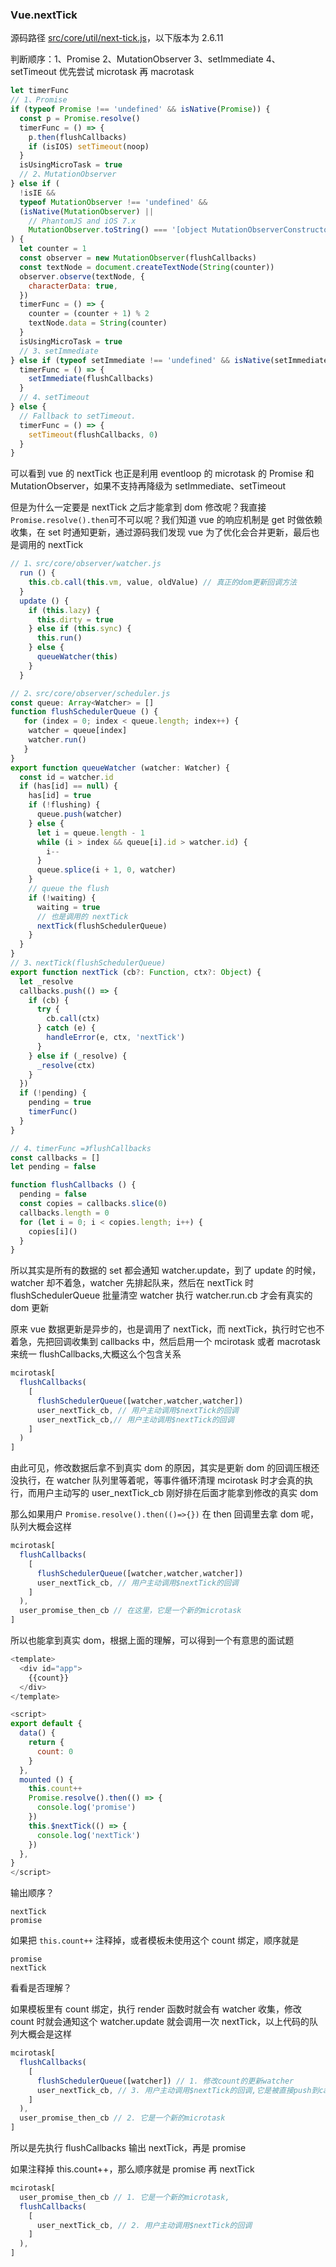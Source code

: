 ### Vue.nextTick

源码路径 [src/core/util/next-tick.js](https://github.com/vuejs/vue/blob/dev/src/core/util/next-tick.js)，以下版本为 2.6.11

判断顺序：1、Promise 2、MutationObserver 3、setImmediate 4、setTimeout 优先尝试 microtask 再 macrotask

```js
let timerFunc
// 1、Promise
if (typeof Promise !== 'undefined' && isNative(Promise)) {
  const p = Promise.resolve()
  timerFunc = () => {
    p.then(flushCallbacks)
    if (isIOS) setTimeout(noop)
  }
  isUsingMicroTask = true
  // 2、MutationObserver
} else if (
  !isIE &&
  typeof MutationObserver !== 'undefined' &&
  (isNative(MutationObserver) ||
    // PhantomJS and iOS 7.x
    MutationObserver.toString() === '[object MutationObserverConstructor]')
) {
  let counter = 1
  const observer = new MutationObserver(flushCallbacks)
  const textNode = document.createTextNode(String(counter))
  observer.observe(textNode, {
    characterData: true,
  })
  timerFunc = () => {
    counter = (counter + 1) % 2
    textNode.data = String(counter)
  }
  isUsingMicroTask = true
  // 3、setImmediate
} else if (typeof setImmediate !== 'undefined' && isNative(setImmediate)) {
  timerFunc = () => {
    setImmediate(flushCallbacks)
  }
  // 4、setTimeout
} else {
  // Fallback to setTimeout.
  timerFunc = () => {
    setTimeout(flushCallbacks, 0)
  }
}
```

可以看到 vue 的 nextTick 也正是利用 eventloop 的 microtask 的 Promise 和 MutationObserver，如果不支持再降级为 setImmediate、setTimeout

但是为什么一定要是 nextTick 之后才能拿到 dom 修改呢？我直接`Promise.resolve().then`可不可以呢？我们知道 vue 的响应机制是 get 时做依赖收集，在 set 时通知更新，通过源码我们发现 vue 为了优化会合并更新，最后也是调用的 nextTick

```js
// 1、src/core/observer/watcher.js
  run () {
    this.cb.call(this.vm, value, oldValue) // 真正的dom更新回调方法
  }
  update () {
    if (this.lazy) {
      this.dirty = true
    } else if (this.sync) {
      this.run()
    } else {
      queueWatcher(this)
    }
  }

// 2、src/core/observer/scheduler.js
const queue: Array<Watcher> = []
function flushSchedulerQueue () {
   for (index = 0; index < queue.length; index++) {
    watcher = queue[index]
    watcher.run()
   }
}
export function queueWatcher (watcher: Watcher) {
  const id = watcher.id
  if (has[id] == null) {
    has[id] = true
    if (!flushing) {
      queue.push(watcher)
    } else {
      let i = queue.length - 1
      while (i > index && queue[i].id > watcher.id) {
        i--
      }
      queue.splice(i + 1, 0, watcher)
    }
    // queue the flush
    if (!waiting) {
      waiting = true
      // 也是调用的 nextTick
      nextTick(flushSchedulerQueue)
    }
  }
}
// 3、nextTick(flushSchedulerQueue)
export function nextTick (cb?: Function, ctx?: Object) {
  let _resolve
  callbacks.push(() => {
    if (cb) {
      try {
        cb.call(ctx)
      } catch (e) {
        handleError(e, ctx, 'nextTick')
      }
    } else if (_resolve) {
      _resolve(ctx)
    }
  })
  if (!pending) {
    pending = true
    timerFunc()
  }
}

// 4、timerFunc =》flushCallbacks
const callbacks = []
let pending = false

function flushCallbacks () {
  pending = false
  const copies = callbacks.slice(0)
  callbacks.length = 0
  for (let i = 0; i < copies.length; i++) {
    copies[i]()
  }
}

```

所以其实是所有的数据的 set 都会通知 watcher.update，到了 update 的时候，watcher 却不着急，watcher 先排起队来，然后在 nextTick 时 flushSchedulerQueue 批量清空 watcher 执行 watcher.run.cb 才会有真实的 dom 更新

原来 vue 数据更新是异步的，也是调用了 nextTick，而 nextTick，执行时它也不着急，先把回调收集到 callbacks 中，然后启用一个 mcirotask 或者 macrotask 来统一 flushCallbacks,大概这么个包含关系

```js
mcirotask[
  flushCallbacks(
    [
      flushSchedulerQueue([watcher,watcher,watcher])
      user_nextTick_cb, // 用户主动调用$nextTick的回调
      user_nextTick_cb,// 用户主动调用$nextTick的回调
    ]
  )
]
```

由此可见，修改数据后拿不到真实 dom 的原因，其实是更新 dom 的回调压根还没执行，在 watcher 队列里等着呢，等事件循环清理 mcirotask 时才会真的执行，而用户主动写的 user_nextTick_cb 刚好排在后面才能拿到修改的真实 dom

那么如果用户 `Promise.resolve().then(()=>{})` 在 then 回调里去拿 dom 呢，队列大概会这样

```js
mcirotask[
  flushCallbacks(
    [
      flushSchedulerQueue([watcher,watcher,watcher])
      user_nextTick_cb, // 用户主动调用$nextTick的回调
    ]
  ),
  user_promise_then_cb // 在这里，它是一个新的microtask
]
```

所以也能拿到真实 dom，根据上面的理解，可以得到一个有意思的面试题

```js
<template>
  <div id="app">
    {{count}}
  </div>
</template>

<script>
export default {
  data() {
    return {
      count: 0
    }
  },
  mounted () {
    this.count++
    Promise.resolve().then(() => {
      console.log('promise')
    })
    this.$nextTick(() => {
      console.log('nextTick')
    })
  },
}
</script>
```

输出顺序？

```
nextTick
promise
```

如果把 `this.count++` 注释掉，或者模板未使用这个 count 绑定，顺序就是

```
promise
nextTick
```

看看是否理解？

如果模板里有 count 绑定，执行 render 函数时就会有 watcher 收集，修改 count 时就会通知这个 watcher.update 就会调用一次 nextTick，以上代码的队列大概会是这样

```js
mcirotask[
  flushCallbacks(
    [
      flushSchedulerQueue([watcher]) // 1. 修改count的更新watcher
      user_nextTick_cb, // 3. 用户主动调用$nextTick的回调,它是被直接push到callbacks里的
    ]
  ),
  user_promise_then_cb // 2. 它是一个新的microtask
]
```

所以是先执行 flushCallbacks 输出 nextTick，再是 promise

如果注释掉 this.count++，那么顺序就是 promise 再 nextTick

```js
mcirotask[
  user_promise_then_cb // 1. 它是一个新的microtask,
  flushCallbacks(
    [
      user_nextTick_cb, // 2. 用户主动调用$nextTick的回调
    ]
  ),
]
```
